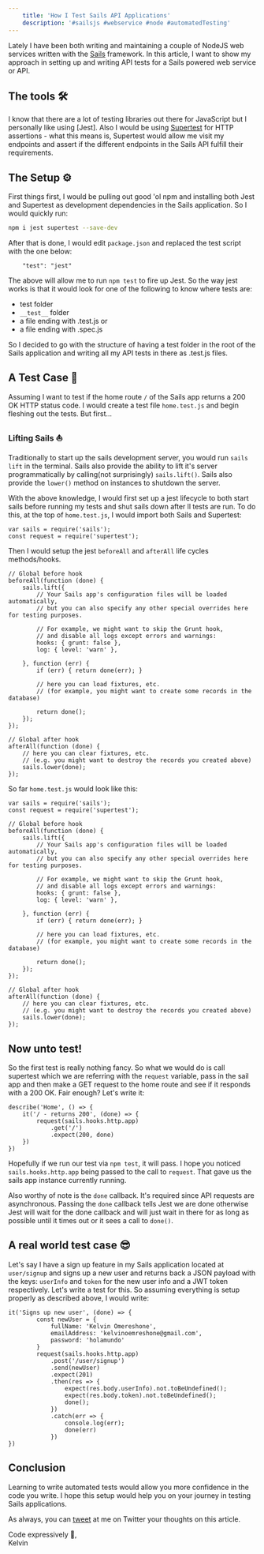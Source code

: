 ```yaml
---
    title: 'How I Test Sails API Applications'
    description: '#sailsjs #webservice #node #automatedTesting'
---
```


Lately I have been both writing and maintaining a couple of NodeJS web services written with the [Sails](https://sailsjs.com/) framework. In this article, I want to show my approach in setting up and writing API tests for a Sails powered web service or API.

## The tools 🛠️
I know that there are a lot of testing libraries out there for JavaScript but I personally like using [Jest]. Also I would be using [Supertest](https://github.com/visionmedia/supertest#readme) for HTTP assertions - what this means is, Supertest would allow me visit my endpoints and assert if the different endpoints in the Sails API fulfill their requirements.

## The Setup ⚙️

First things first, I would be pulling out good 'ol npm and installing both Jest and Supertest as development dependencies in the Sails application. So I would quickly run:

```sh
npm i jest supertest --save-dev
```

After that is done, I would edit `package.json` and replaced the test script with the one below:

```json[package.json]
    "test": "jest"
```

The above will allow me to run `npm test` to fire up Jest. So the way jest works is that it would look for one of the following to know where tests are:

* test folder
* `__test__` folder
* a file ending with .test.js or
* a file ending with .spec.js

So I decided to go with the structure of having a test folder in the root of the Sails application and writing all my API tests in there as .test.js files.

## A Test Case 🧪
Assuming I want to test if the home route `/` of the Sails app returns a 200 OK HTTP status code. I would create a test file `home.test.js` and begin fleshing out the tests. But first...

### Lifting Sails ⛵
Traditionally to start up the sails development server, you would run `sails lift` in the terminal. Sails also provide the ability to lift it's server programmatically by calling(not surprisingly) `sails.lift()`. Sails also provide the `lower()` method on instances to shutdown the server.

With the above knowledge, I would first set up a jest lifecycle to both start sails before running my tests and shut sails down after ll tests are run. To do this, at the top of `home.test.js`, I would import both Sails and Supertest:

```js[test/home.test.js]
var sails = require('sails');
const request = require('supertest');
```

Then I would setup the jest `beforeAll` and `afterAll` life cycles methods/hooks.

```js[test/home.test.js]
// Global before hook
beforeAll(function (done) {
    sails.lift({
        // Your Sails app's configuration files will be loaded automatically,
        // but you can also specify any other special overrides here for testing purposes.

        // For example, we might want to skip the Grunt hook,
        // and disable all logs except errors and warnings:
        hooks: { grunt: false },
        log: { level: 'warn' },

    }, function (err) {
        if (err) { return done(err); }

        // here you can load fixtures, etc.
        // (for example, you might want to create some records in the database)

        return done();
    });
});

// Global after hook
afterAll(function (done) {
    // here you can clear fixtures, etc.
    // (e.g. you might want to destroy the records you created above)
    sails.lower(done);
});
```

So far `home.test.js` would look like this:

```js[test/home.test.js]
var sails = require('sails');
const request = require('supertest');

// Global before hook
beforeAll(function (done) {
    sails.lift({
        // Your Sails app's configuration files will be loaded automatically,
        // but you can also specify any other special overrides here for testing purposes.

        // For example, we might want to skip the Grunt hook,
        // and disable all logs except errors and warnings:
        hooks: { grunt: false },
        log: { level: 'warn' },

    }, function (err) {
        if (err) { return done(err); }

        // here you can load fixtures, etc.
        // (for example, you might want to create some records in the database)

        return done();
    });
});

// Global after hook
afterAll(function (done) {
    // here you can clear fixtures, etc.
    // (e.g. you might want to destroy the records you created above)
    sails.lower(done);
});
```

## Now unto test!
So the first test is really nothing fancy. So what we would do is call supertest which we are referring with the `request` variable, pass in the sail app and then make a GET request to the home route and see if it responds with a 200 OK. Fair enough? Let's write it:

```js[test/home.test.js]
describe('Home', () => {
    it('/ - returns 200', (done) => {
        request(sails.hooks.http.app)
            .get('/')
            .expect(200, done)
    })
})
```

Hopefully if we run our test via `npm test`, it will pass. I hope you noticed `sails.hooks.http.app` being passed to the call to `request`. That gave us the sails app instance currently running. 

Also worthy of note is the `done` callback. It's required since API requests are asynchronous. Passing the `done` callback tells Jest we are done otherwise Jest will wait for the done callback and will just wait in there for as long as possible until it times out or it sees a call to `done()`.

## A real world test case 😎
Let's say I have a sign up feature in my Sails application located at `user/signup` and signs up a new user and returns back a JSON payload with the keys: `userInfo` and `token` for the new user info and a JWT token respectively. Let's write a test for this. So assuming everything is setup properly as described above, I would write:

```js[test/user.test.js]
it('Signs up new user', (done) => {
        const newUser = {
            fullName: 'Kelvin Omereshone',
            emailAddress: 'kelvinoemreshone@gmail.com',
            password: 'holamundo'
        }
        request(sails.hooks.http.app)
            .post('/user/signup')
            .send(newUser)
            .expect(201)
            .then(res => {
                expect(res.body.userInfo).not.toBeUndefined();
                expect(res.body.token).not.toBeUndefined();
                done();
            })
            .catch(err => {
                console.log(err);
                done(err)
            })
})
```

## Conclusion
Learning to write automated tests would allow you more confidence in the code you write. I hope this setup would help you on your journey in testing Sails applications.

As always, you can [tweet](https://twitter.com/dominus_kelvin) at me on Twitter your thoughts on this article.

Code expressively 🎨, <br /> Kelvin